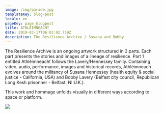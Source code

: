 ```yaml
---
image: /img/parade.jpg
templateKey: blog-post
locale: en
pageKey: page_blogpost
title: ATHLÉIMNEACHT
date: 2019-03-17T06:03:02.739Z
description: The Resilience Archive / Susana and Bobby
---
```

The Resilience Archive is an ongoing artwork structured in 3 parts. Each part presents the stories and images of a lineage of resilience. Part 1 entitled Athléimneacht follows the Lavery/Hennessey family. Containing video, audio, performance, images and historical records, Athléimneach evolves around the militancy of Susana Hennessey (health equity & social justice - California, USA) and Bobby Lavery (Belfast city council, Republican Long Kesh prisonner - Belfast, NI U.K.). 

This work and hommage unfolds visually in different ways according to space or platform. 

![](/img/parade.jpg)
